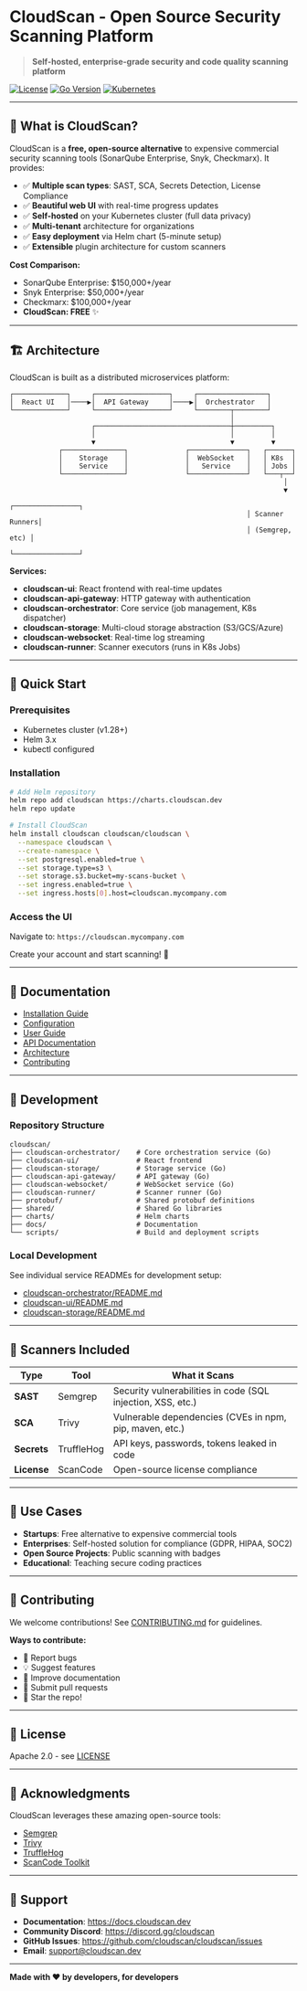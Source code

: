 # CloudScan - Open Source Security Scanning Platform

> **Self-hosted, enterprise-grade security and code quality scanning platform**

[![License](https://img.shields.io/badge/License-Apache%202.0-blue.svg)](LICENSE)
[![Go Version](https://img.shields.io/badge/Go-1.23+-00ADD8?logo=go)](https://golang.org)
[![Kubernetes](https://img.shields.io/badge/Kubernetes-1.28+-326CE5?logo=kubernetes)](https://kubernetes.io)

---

## 🌟 What is CloudScan?

CloudScan is a **free, open-source alternative** to expensive commercial security scanning tools (SonarQube Enterprise, Snyk, Checkmarx). It provides:

- ✅ **Multiple scan types**: SAST, SCA, Secrets Detection, License Compliance
- ✅ **Beautiful web UI** with real-time progress updates
- ✅ **Self-hosted** on your Kubernetes cluster (full data privacy)
- ✅ **Multi-tenant** architecture for organizations
- ✅ **Easy deployment** via Helm chart (5-minute setup)
- ✅ **Extensible** plugin architecture for custom scanners

**Cost Comparison:**
- SonarQube Enterprise: $150,000+/year
- Snyk Enterprise: $50,000+/year
- Checkmarx: $100,000+/year
- **CloudScan: FREE** ✨

---

## 🏗️ Architecture

CloudScan is built as a distributed microservices platform:

```
┌─────────────┐     ┌──────────────────┐     ┌─────────────────┐
│  React UI   │────▶│  API Gateway     │────▶│  Orchestrator   │
└─────────────┘     └──────────────────┘     └────────┬────────┘
                                                      │
                    ┌─────────────────────────────────┼─────────┐
                    │                                 │         │
                    ▼                                 ▼         ▼
            ┌───────────────┐              ┌──────────────┐   ┌──────┐
            │    Storage    │              │  WebSocket   │   │ K8s  │
            │    Service    │              │   Service    │   │ Jobs │
            └───────────────┘              └──────────────┘   └───┬──┘
                                                                   │
                                                                   ▼
                                                          ┌────────────────┐
                                                          │ Scanner Runners│
                                                          │ (Semgrep, etc) │
                                                          └────────────────┘
```

**Services:**
- **cloudscan-ui**: React frontend with real-time updates
- **cloudscan-api-gateway**: HTTP gateway with authentication
- **cloudscan-orchestrator**: Core service (job management, K8s dispatcher)
- **cloudscan-storage**: Multi-cloud storage abstraction (S3/GCS/Azure)
- **cloudscan-websocket**: Real-time log streaming
- **cloudscan-runner**: Scanner executors (runs in K8s Jobs)

---

## 🚀 Quick Start

### Prerequisites
- Kubernetes cluster (v1.28+)
- Helm 3.x
- kubectl configured

### Installation

```bash
# Add Helm repository
helm repo add cloudscan https://charts.cloudscan.dev
helm repo update

# Install CloudScan
helm install cloudscan cloudscan/cloudscan \
  --namespace cloudscan \
  --create-namespace \
  --set postgresql.enabled=true \
  --set storage.type=s3 \
  --set storage.s3.bucket=my-scans-bucket \
  --set ingress.enabled=true \
  --set ingress.hosts[0].host=cloudscan.mycompany.com
```

### Access the UI

Navigate to: `https://cloudscan.mycompany.com`

Create your account and start scanning! 🎉

---

## 📖 Documentation

- [Installation Guide](docs/installation.md)
- [Configuration](docs/configuration.md)
- [User Guide](docs/user-guide.md)
- [API Documentation](docs/api.md)
- [Architecture](docs/architecture.md)
- [Contributing](CONTRIBUTING.md)

---

## 🔧 Development

### Repository Structure

```
cloudscan/
├── cloudscan-orchestrator/    # Core orchestration service (Go)
├── cloudscan-ui/              # React frontend
├── cloudscan-storage/         # Storage service (Go)
├── cloudscan-api-gateway/     # API gateway (Go)
├── cloudscan-websocket/       # WebSocket service (Go)
├── cloudscan-runner/          # Scanner runner (Go)
├── protobuf/                  # Shared protobuf definitions
├── shared/                    # Shared Go libraries
├── charts/                    # Helm charts
├── docs/                      # Documentation
└── scripts/                   # Build and deployment scripts
```

### Local Development

See individual service READMEs for development setup:
- [cloudscan-orchestrator/README.md](cloudscan-orchestrator/README.md)
- [cloudscan-ui/README.md](cloudscan-ui/README.md)
- [cloudscan-storage/README.md](cloudscan-storage/README.md)

---

## 🧪 Scanners Included

| Type | Tool | What it Scans |
|------|------|---------------|
| **SAST** | Semgrep | Security vulnerabilities in code (SQL injection, XSS, etc.) |
| **SCA** | Trivy | Vulnerable dependencies (CVEs in npm, pip, maven, etc.) |
| **Secrets** | TruffleHog | API keys, passwords, tokens leaked in code |
| **License** | ScanCode | Open-source license compliance |

---

## 🎯 Use Cases

- **Startups**: Free alternative to expensive commercial tools
- **Enterprises**: Self-hosted solution for compliance (GDPR, HIPAA, SOC2)
- **Open Source Projects**: Public scanning with badges
- **Educational**: Teaching secure coding practices

---

## 🤝 Contributing

We welcome contributions! See [CONTRIBUTING.md](CONTRIBUTING.md) for guidelines.

**Ways to contribute:**
- 🐛 Report bugs
- 💡 Suggest features
- 📝 Improve documentation
- 🔧 Submit pull requests
- 🌟 Star the repo!

---

## 📄 License

Apache 2.0 - see [LICENSE](LICENSE)

---

## 🙏 Acknowledgments

CloudScan leverages these amazing open-source tools:
- [Semgrep](https://github.com/returntocorp/semgrep)
- [Trivy](https://github.com/aquasecurity/trivy)
- [TruffleHog](https://github.com/trufflesecurity/trufflehog)
- [ScanCode Toolkit](https://github.com/nexB/scancode-toolkit)

---

## 📧 Support

- **Documentation**: https://docs.cloudscan.dev
- **Community Discord**: https://discord.gg/cloudscan
- **GitHub Issues**: https://github.com/cloudscan/cloudscan/issues
- **Email**: support@cloudscan.dev

---

**Made with ❤️ by developers, for developers**